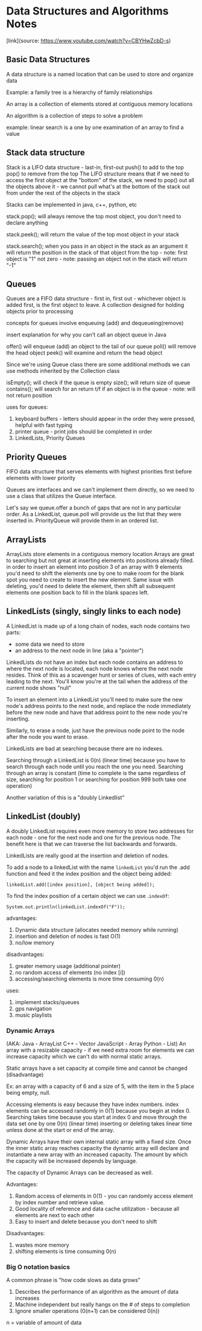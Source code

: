# Data Structures and Algorithms Notes

[link](source: <https://www.youtube.com/watch?v=CBYHwZcbD-s>)

## Basic Data Structures

A data structure is a named location that can be used to store and organize data

Example: a family tree is a hierarchy of family relationships

An array is a collection of elements stored at contiguous memory locations

An algorithm is a collection of steps to solve a problem

example: linear search is a one by one examination of an array to find a value

## Stack data structure

Stack is a LIFO data structure - last-in, first-out
push() to add to the top
pop() to remove from the top
The LIFO structure means that if we need to access the first object at the "bottom" of the stack, we need to pop() out all the objects above it - we cannot pull what's at the bottom of the stack out from under the rest of the objects in the stack

Stacks can be implemented in java, c++, python, etc

stack.pop(); will always remove the top most object, you don't need to declare anything

stack.peek(); will return the value of the top most object in your stack

stack.search(); when you pass in an object in the stack as an argument it will return the position in the stack of that object from the top - note: first object is "1" not zero - note: passing an object not in the stack will return "-1"

## Queues

Queues are a FIFO data structure - first in, first out - whichever object is added first, is the first object to leave. A collection designed for holding objects prior to processing

concepts for queues involve enqueuing (add) and dequeueing(remove)

insert explanation for why you can't call an object queue in Java

offer() will enqueue (add) an object to the tail of our queue
poll() will remove the head object
peek() will examine and return the head object

Since we're using Queue class there are some additional methods we can use methods inherited by the Collection class

isEmpty(); will check if the queue is empty
size(); will return size of queue
contains(); will search for an return t/f if an object is in the queue - note: will not return position

uses for queues:

1. keyboard buffers - letters should appear in the order they were pressed, helpful with fast typing
2. printer queue - print jobs should be completed in order
3. LinkedLists, Priority Queues

## Priority Queues

FIFO data structure that serves elements with highest priorities first before elements with lower priority

Queues are interfaces and we can't implement them directly, so we need to use a class that utilizes the Queue interface.

Let's say we queue.offer a bunch of gaps that are not in any particular order. As a LinkedList, queue.poll will provide us the list that they were inserted in. PriorityQueue will provide them in an ordered list.

## ArrayLists

ArrayLists store elements in a contiguous memory location
Arrays are great to searching but not great at inserting elements into positions already filled. in order to insert an element into position 3 of an array with 9 elements you'd need to shift the elements one by one to make room for the blank spot you need to create to insert the new element. Same issue with deleting, you'd need to delete the element, then shift all subsequent elements one position back to fill in the blank spaces left.

## LinkedLists (singly, singly links to each node)

A LinkedList is made up of a long chain of nodes, each node contains two parts:

- some data we need to store
- an address to the next node in line (aka a "pointer")

LinkedLists do not have an index but each node contains an address to where the next node is located, each node knows where the next node resides. Think of this as a scavenger hunt or series of clues, with each entry leading to the next. You'll know you're at the tail when the address of the current node shows "null"

To insert an element into a LinkedList you'll need to make sure the new node's address points to the next node, and replace the node immediately before the new node and have that address point to the new node  you're inserting.

Similarly, to erase a node, just have the previous node point to the node after the node you want to erase.

LinkedLists are bad at searching because there are no indexes.

Searching through a LinkedList is 0(n) (linear time) because you have to search through each node until you reach the one you need. Searching through an array is constant (time to complete is the same regardless of size, searching for position 1 or searching for position 999 both take one operation)

Another variation of this is a "doubly Linkedlist"

## LinkedList (doubly)

A doubly LinkedList requires even more memory to store two addresses for each node - one for the next node and one for the previous node. The benefit here is that we can traverse the list backwards and forwards.

LinkedLists are really good at the insertion and deletion of nodes.

To add a node to a linkedList with the name `linkedList` you'd run the .add function and feed it the index position and the object being added:

`linkedList.add([index position], [object being added]);`

To find the index position of a certain object we can use .`indexOf`:

`System.out.println(linkedList.indexOf("F"));`

advantages:

1. Dynamic data structure (allocates needed memory while running)
2. insertion and deletion of nodes is fast O(1)
3. no/low memory

disadvantages:

1. greater memory usage (additional pointer)
2. no random access of elements (no index \[i\])
3. accessing/searching elements is more time consuming 0(n)

uses:

1. implement stacks/queues
2. gps navigation
3. music playlists

### Dynamic Arrays

(AKA:
Java - ArrayList
C++ - Vector
JavaScript - Array
Python - List)
An array with a resizable capacity - if we need extra room for elements we can increase capacity which we can't do with normal static arrays.

Static arrays have a set capacity at compile time and cannot be changed (disadvantage)

Ex: an array with a capacity of 6 and a size of 5, with the item in the 5 place being empty, null.

Accessing elements is easy because they have index numbers. index elements can be accessed randomly in 0(1) because you begin at index 0. Searching takes time because you start at index 0 and move through the data set one by one 0(n) (linear time) inserting or deleting takes linear time unless done at the start or end of the array.

Dynamic Arrays have their own internal static array with a fixed size. Once the inner static array reaches capacity the dynamic array will declare and instantiate a new array with an increased capacity. The amount by which the capacity will be increased depends by language.

The capacity of Dynamic Arrays can be decreased as well.

Advantages:

1. Random access of elements in 0(1) - you can randomly access element by index number and retrieve value.
2. Good locality of reference and data cache utilization - because all elements are next to each other
3. Easy to insert and delete because you don't need to shift

Disadvantages:

1. wastes more memory
2. shifting elements is time consuming 0(n)

### Big O notation basics

A common phrase is "how code slows as data grows"

1. Describes the performance of an algorithm as the amount of data increases
2. Machine independent but really hangs on the # of steps to completion
3. Ignore smaller operations (0(n+1) can be considered 0(n))

n = variable of amount of data
